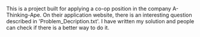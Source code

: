 This is a project built for applying a co-op position in the company A-Thinking-Ape. On their application website, there is an interesting question described in 'Problem_Decription.txt'. I have written my solution and people can check if there is a better way to do it. 
